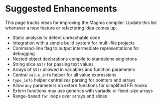 # Suggested Enhancements

This page tracks ideas for improving the Magma compiler. Update this list whenever a new feature or refactoring idea comes up.

- Static analysis to detect unreachable code
- Integration with a simple build system for multi-file projects
- Command-line flag to output intermediate representations for debugging
- Nested object declarations compile to standalone singletons
- String slice `&Str` for passing text values
- Arrays of `&Str` allowed in variables and function parameters
- Central `value_info` helper for all value expressions
- `type_info` helper centralizes parsing for pointers and arrays
- Allow `Any` parameters on extern functions for simplified FFI hooks
- Extern functions may use generics with variadic or fixed-size arrays
- Range-based `for` loops over arrays and slices

